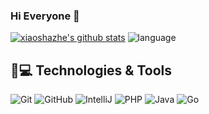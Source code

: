 ### Hi Everyone 👋

<!--
**xiaoshazhe/xiaoshazhe** is a ✨ _special_ ✨ repository because its `README.md` (this file) appears on your GitHub profile.

Here are some ideas to get you started:

- 🔭 I’m currently working on Earth
- 🌱 I’m currently learning Go,Java
- 👯 I’m looking to collaborate on ...
- 🤔 I’m looking for help with ...
- 💬 Ask me about ...
- 📫 How to reach me: ...
- 😄 Pronouns: ...
- ⚡ Fun fact: ...
-->

[![xiaoshazhe's github stats](https://github-readme-stats.vercel.app/api?username=xiaoshazhe&show_icons=true&theme=)](https://github.com/xiaoshazhe)
![language](https://github-readme-stats.vercel.app/api/top-langs/?username=rikiy&layout=compact)


## 🚀💻 Technologies & Tools

  ![Git](https://img.shields.io/badge/-Git-black?style=flat-square&logo=git)
  ![GitHub](https://img.shields.io/badge/-GitHub-181717?style=flat-square&logo=github)
  ![IntelliJ](https://img.shields.io/badge/-IntelliJ%20IDEA-black?style=flat-square&logo=jetbrains)
  ![PHP](https://img.shields.io/badge/PHP-black?style=flat-square&logo=php)
  ![Java](https://img.shields.io/badge/Java-orange?style=flat-square&logo=java)
  ![Go](https://img.shields.io/badge/Go-blue?style=flat-square&logo=go)
